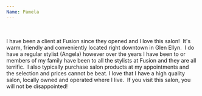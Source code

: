 ```yaml
---
Name: Pamela
---
```



&nbsp;

I have been a client at Fusion since they opened and I love this salon!&nbsp; It's warm, friendly and conveniently located right downtown in Glen Ellyn.&nbsp; I do have a regular stylist (Angela) however over the years I have been to or members of my family have been to all the stylists at Fusion and they are all terrific.&nbsp; I also typically purchase salon products at my appointments and the selection and prices cannot be beat. I love that I have a high quality salon, locally owned and operated where I live.&nbsp; If you visit this salon, you will not be disappointed!
<br>&nbsp;